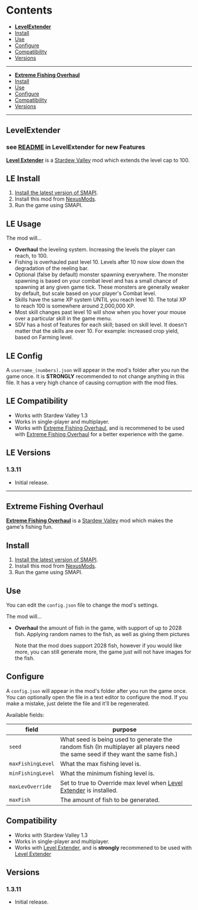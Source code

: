 
# Contents
* [**LevelExtender**](#levelextender)
* [Install](#le-install)
* [Use](#le-usage)
* [Configure](#le-config)
* [Compatibility](#le-compatibility)
* [Versions](#le-versions)
 --------------------------------------------------------
* [**Extreme Fishing Overhaul**](#extreme-fishing-overhaul)
* [Install](#install)
* [Use](#use)
* [Configure](#configure)
* [Compatibility](#compatibility)
* [Versions](#versions)
----------------------------------------------------------
## LevelExtender

### see [README](Mods/LevelExtender/README.md) in LevelExtender for new Features

[**Level Extender**](https://www.nexusmods.com/stardewvalley/mods/1471) is a [Stardew Valley](http://stardewvalley.net/) mod which extends the level cap to 100.
## LE Install
1. [Install the latest version of SMAPI](https://smapi.io).
2. Install this mod from [NexusMods](https://www.nexusmods.com/stardewvalley/mods/1471).
3. Run the game using SMAPI.

## LE Usage
The mod will...
* **Overhaul** the leveling system. Increasing the levels the player can reach, to 100.
* Fishing is overhauled past level 10. Levels after 10 now slow down the degradation of the reeling bar.
* Optional (false by default) monster spawning everywhere. The monster spawning is based on your combat level and has a small chance of spawning at any given game tick. These monsters are generally weaker by default, but scale based on your player's Combat level. 
* Skills have the same XP system UNTIL you reach level 10. The total XP to reach 100 is somewhere around 2,000,000 XP.
* Most skill changes past level 10 will show when you hover your mouse over a particular skill in the game menu.
* SDV has a host of features for each skill; based on skill level. It doesn't matter that the skills are over 10. For example: increased crop yield, based on Farming level.

## LE Config
A `username_(numbers).json` will appear in the mod's folder after you run the game once. It is **STRONGLY** recommended to not change anything in this file. It has a very high chance of causing corruption with the mod files. 

## LE Compatibility
* Works with Stardew Valley 1.3
* Works in single-player and multiplayer.
* Works with [Extreme Fishing Overhaul](https://www.nexusmods.com/stardewvalley/mods/2212), and is recommened to be used with [Extreme Fishing Overhaul](https://www.nexusmods.com/stardewvalley/mods/1471) for a better experience with the game. 

## LE Versions

### 1.3.11
* Initial release.
-------------------------------------------------
## Extreme Fishing Overhaul
[**Extreme Fishing Overhaul**](https://www.nexusmods.com/stardewvalley/mods/2212) is a [Stardew Valley](http://stardewvalley.net/) mod which makes the game's
fishing fun.

## Install
1. [Install the latest version of SMAPI](https://smapi.io).
2. Install this mod from [NexusMods](https://www.nexusmods.com/stardewvalley/mods/2212).
3. Run the game using SMAPI.

## Use
You can edit the `config.json` file to change the mod's settings.

The mod will...
* **Overhaul** the amount of fish in the game, with support of up to 2028 fish. Applying random names to the fish, 
    as well as giving them pictures 

  Note that the mod does support 2028 fish, however if you would like more, you can still generate more, the game just will 
  not have images for the fish.

## Configure
A `config.json` will appear in the mod's folder after you run the game once. You can optionally
open the file in a text editor to configure the mod. If you make a mistake, just delete the file
and it'll be regenerated.

Available fields:

field                     | purpose
------------------------- | -------
`seed`                    | What seed is being used to generate the random fish (In multiplayer all players need the same seed if they want the same fish.)
`maxFishingLevel`         | What the max fishing level is.
`minFishingLevel`         | What the minimum fishing level is.
`maxLevOverride`          | Set to true to Override max level when [Level Extender](https://www.nexusmods.com/stardewvalley/mods/1471) is installed.
`maxFish`                 | The amount of fish to be generated.

## Compatibility
* Works with Stardew Valley 1.3
* Works in single-player and multiplayer.
* Works with [Level Extender](https://www.nexusmods.com/stardewvalley/mods/1471), and is **strongly** recommened to be used with [Level Extender](https://www.nexusmods.com/stardewvalley/mods/1471)

## Versions

### 1.3.11
* Initial release.

